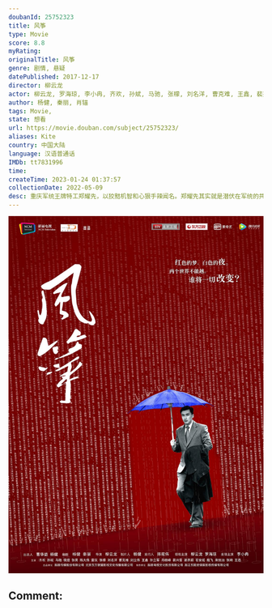 ```yaml
---
doubanId: 25752323
title: 风筝
type: Movie
score: 8.8
myRating: 
originalTitle: 风筝
genre: 剧情, 悬疑
datePublished: 2017-12-17
director: 柳云龙
actor: 柳云龙, 罗海琼, 李小冉, 齐欢, 孙斌, 马驰, 张檬, 刘名洋, 曹克难, 王鑫, 裴兴雷, 石安妮, 殷飞, 雷汉, 马晓伟, 刘立伟, 谢承颖, 马晓峰, 刘戈滨, 陈大伟, 宋懿洁, 蒋宇韬, 夏志祥, 仇世有, 张琦, 侯煜, 胡健星, 潘嘉俊, 潘米多, 孙丽军, 刘志云, 王留胜, 吴潇娜, 张文东, 王冠淇, 程泓, 宋梵常乐, 戴文超, 惠建国, 邵敏, 顾鑫, 张捷, 徐晟, 王迅, 苏晴, 刘小翠, 张红革, 宋志安, 朱海军, 鄢佳辉, 霍亚楠, 王涵, 孙燕华, 施琅, 童晓梅, 张英, 杜娟, 张欣, 刘晓翠
author: 杨健, 秦丽, 肖锚
tags: Movie, 
state: 想看
url: https://movie.douban.com/subject/25752323/
aliases: Kite
country: 中国大陆
language: 汉语普通话
IMDb: tt7831996
time: 
createTime: 2023-01-24 01:37:57
collectionDate: 2022-05-09
desc: 重庆军统王牌特工郑耀先，以狡黠机智和心狠手辣闻名。郑耀先其实就是潜伏在军统的共产党特工“风筝”，为了确保“风筝”像一把尖刀始终刺在敌人的心脏上，在最关键时刻给国民党致命一击，郑耀先不得不成为自己同志眼...
---
```


![image](assets/p2508082006.jpg)

Comment: 
---

